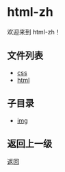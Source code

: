 # html-zh

欢迎来到 html-zh！

## 文件列表

- [css](html-zh/css)
- [html](html-zh/html)

## 子目录

- [img](html-zh/img/README)

## 返回上一级

[返回](../README.md)